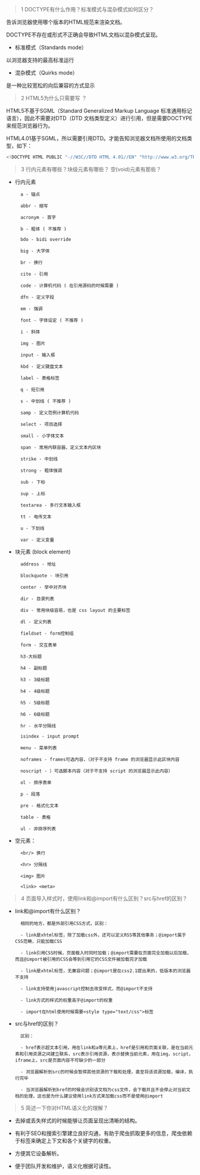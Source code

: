 > 1 DOCTYPE有什么作用？标准模式与混杂模式如何区分？

告诉浏览器使用哪个版本的HTML规范来渲染文档。

DOCTYPE不存在或形式不正确会导致HTML文档以混杂模式呈现。

- 标准模式（Standards mode）

以浏览器支持的最高标准运行

- 混杂模式（Quirks mode） 

是一种比较宽松的向后兼容的方式显示

> 2 HTML5为什么只需要写 <!DOCTYPE HTML>？

HTML5不基于SGML（Standard Generalized Markup Language 标准通用标记语言），因此不需要对DTD（DTD 文档类型定义）进行引用，但是需要DOCTYPE来规范浏览器行为。

HTML4.01基于SGML，所以需要引用DTD。才能告知浏览器文档所使用的文档类型，如下：

```javascript
<!DOCTYPE HTML PUBLIC "-//W3C//DTD HTML 4.01//EN" "http://www.w3.org/TR/html4/strict.dtd">
```

> 3 行内元素有哪些？块级元素有哪些？ 空(void)元素有那些？

- 行内元素

        a - 锚点
        
        abbr - 缩写
        
        acronym - 首字
        
        b - 粗体 ( 不推荐 )
        
        bdo - bidi override
        
        big - 大字体
        
        br - 换行
        
        cite - 引用
        
        code - 计算机代码 ( 在引用源码的时候需要 )
        
        dfn - 定义字段
        
        em - 强调
        
        font - 字体设定 ( 不推荐 )
        
        i - 斜体
        
        img - 图片
        
        input - 输入框
        
        kbd - 定义键盘文本
        
        label - 表格标签
        
        q - 短引用
        
        s - 中划线 ( 不推荐 )
        
        samp - 定义范例计算机代码
        
        select - 项目选择
        
        small - 小字体文本
        
        span - 常用内联容器，定义文本内区块
        
        strike - 中划线
        
        strong - 粗体强调
        
        sub - 下标
        
        sup - 上标
        
        textarea - 多行文本输入框
        
        tt - 电传文本
        
        u - 下划线
        
        var - 定义变量

- 块元素 (block element)

        address - 地址
        
        blockquote - 块引用
        
        center - 举中对齐块
        
        dir - 目录列表
        
        div - 常用块级容易，也是 css layout 的主要标签
        
        dl - 定义列表
        
        fieldset - form控制组
        
        form - 交互表单
        
        h3-大标题
        
        h4 - 副标题
        
        h3 - 3级标题
        
        h4 - 4级标题
        
        h5 - 5级标题
        
        h6 - 6级标题
        
        hr - 水平分隔线
        
        isindex - input prompt
        
        menu - 菜单列表
        
        noframes - frames可选内容，（对于不支持 frame 的浏览器显示此区块内容
        
        noscript - ）可选脚本内容（对于不支持 script 的浏览器显示此内容）
        
        ol - 排序表单
        
        p - 段落
        
        pre - 格式化文本
        
        table - 表格
        
        ul - 非排序列表

- 空元素：

        <br/> 换行
        
        <hr> 分隔线
        
        <img> 图片
        
        <link> <meta>

> 4 页面导入样式时，使用link和@import有什么区别？src与href的区别？

- link和@import有什么区别？

        相同的地方，都是外部引用CSS方式，区别：
        
        - link是xhtml标签，除了加载css外，还可以定义RSS等其他事务；@import属于CSS范畴，只能加载CSS
        
        - link引用CSS时候，页面载入时同时加载；@import需要在页面完全加载以后加载，而且@import被引用的CSS会等到引用它的CSS文件被加载完才加载
        
        - link是xhtml标签，无兼容问题；@import是在css2.1提出来的，低版本的浏览器不支持
        
        - link支持使用javascript控制去改变样式，而@import不支持
        
        - link方式的样式的权重高于@import的权重
        
        - import在html使用时候需要<style type="text/css">标签

- src与href的区别？

        区别：

        - href表示超文本引用，用在link和a等元素上，href是引用和页面关联，是在当前元素和引用资源之间建立联系，src表示引用资源，表示替换当前元素，用在img，script，iframe上，src是页面内容不可缺少的一部分

        - 浏览器解析到src的时候会暂停其他资源的下载和处理，直至将该资源加载，编译，执行完毕

        - 当浏览器解析到href的时候会识别该文档为css文件，会下载并且不会停止对当前文档的处理，这也是为什么建议使用link方式来加载css而不是使用@import

> 5 简述一下你对HTML语义化的理解？

- 去掉或丢失样式的时候能够让页面呈现出清晰的结构。

- 有利于SEO和搜索引擎建立良好沟通，有助于爬虫抓取更多的信息，爬虫依赖于标签来确定上下文和各个关键字的权重。

- 方便其它设备解析。

- 便于团队开发和维护，语义化根据可读性。
